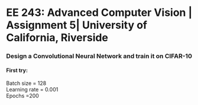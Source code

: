 # EE 243: Advanced Computer Vision | Assignment 5| University of California, Riverside
### Design a Convolutional Neural Network and train it  on CIFAR-10

#### First try: 
  Batch size = 128 \
  Learning rate = 0.001 \
  Epochs =200


